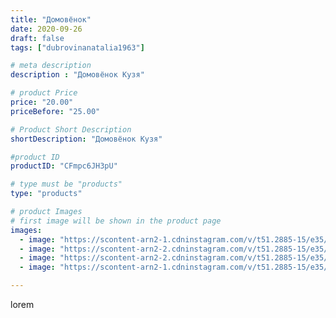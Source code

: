```yaml
---
title: "Домовёнок"
date: 2020-09-26
draft: false
tags: ["dubrovinanatalia1963"]

# meta description
description : "Домовёнок Кузя"

# product Price
price: "20.00"
priceBefore: "25.00"

# Product Short Description
shortDescription: "Домовёнок Кузя"

#product ID
productID: "CFmpc6JH3pU"

# type must be "products"
type: "products"

# product Images
# first image will be shown in the product page
images:
  - image: "https://scontent-arn2-1.cdninstagram.com/v/t51.2885-15/e35/120200193_127649012401975_4548327314002413570_n.jpg?_nc_ht=scontent-arn2-1.cdninstagram.com&_nc_cat=107&_nc_ohc=WZE-37ptNEwAX8hvGrE&se=7&tp=1&oh=a3af8318f4d13af5cd8e8781e0f52b40&oe=6059F2CB&ig_cache_key=MjQwNjc5MzM1NDM0NjgyNTgwNQ%3D%3D.2"
  - image: "https://scontent-arn2-2.cdninstagram.com/v/t51.2885-15/e35/120142560_325028478596892_1989206693825962866_n.jpg?_nc_ht=scontent-arn2-2.cdninstagram.com&_nc_cat=100&_nc_ohc=JkZrWmuQmZ4AX86xz9d&se=7&tp=1&oh=453b13729f5dc13af89a796f37d5021e&oe=605B3506&ig_cache_key=MjQwNjc5MzM1NDM1NTE4NjM4NA%3D%3D.2"
  - image: "https://scontent-arn2-2.cdninstagram.com/v/t51.2885-15/e35/120201967_2692714300996560_3609516145067963867_n.jpg?_nc_ht=scontent-arn2-2.cdninstagram.com&_nc_cat=100&_nc_ohc=uxlMAeDe-9kAX88UYrs&se=7&tp=1&oh=a923e293836fe969d16eeaac8f0b77ae&oe=605CB53B&ig_cache_key=MjQwNjc5MzM1NDM2Mzc3NjU2Ng%3D%3D.2"
  - image: "https://scontent-arn2-1.cdninstagram.com/v/t51.2885-15/e35/120132497_1174090359641834_599508888462816001_n.jpg?_nc_ht=scontent-arn2-1.cdninstagram.com&_nc_cat=102&_nc_ohc=dimN1x_EjpUAX-3zpJ3&se=7&tp=1&oh=2bb8a82016a3513fdd3390baf9bf5099&oe=605C19CE&ig_cache_key=MjQwNjc5MzM1NDMzMDAxOTEyNw%3D%3D.2"

---
```

lorem
